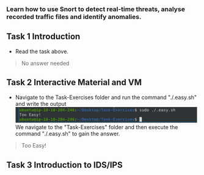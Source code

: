 ### Learn how to use Snort to detect real-time threats, analyse recorded traffic files and identify anomalies.

## Task 1 Introduction

- Read the task above.
> No answer needed

## Task 2 Interactive Material and VM

- Navigate to the Task-Exercises folder and run the command "./.easy.sh" and write the output
![](Attachments/tooeasy.png)
We navigate to the "Task-Exercises" folder and then execute the command "./.easy.sh" to gain the answer.

> Too Easy!

## Task 3 Introduction to IDS/IPS


